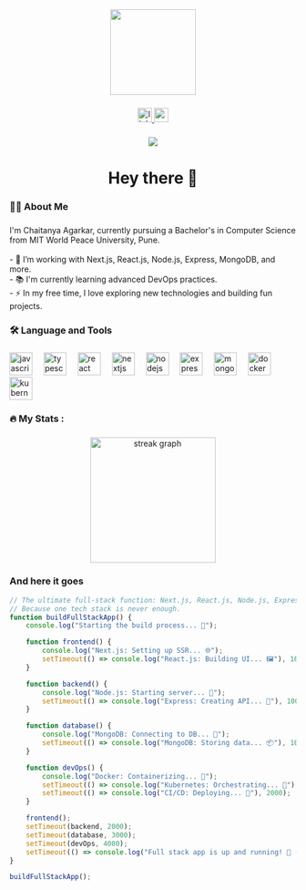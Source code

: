 <div align="center">
  <img height="150" src="https://avatars.githubusercontent.com/u/129309578?v=4"  style={{borderRadius:"50%"}}/>
</div>

###

<div align="center">
  <a href="https://www.linkedin.com/in/chaitanyaagarkar/">
    <img src="https://img.shields.io/static/v1?message=LinkedIn&logo=linkedin&label=&color=0077B5&logoColor=white&labelColor=&style=for-the-badge" height="25" alt="linkedin logo"  />
  </a>
  <a href="https://agarkar-chaieeetanyas-portfolio.vercel.app/">
    <img src="https://img.shields.io/badge/Portfolio-%2300BFFF?style=for-the-badge&logo=portfolio&logoColor=white" height="25" alt="potfolio"  />
  </a>
</div>

###

<div align="center">
  <img src="https://visitor-badge.laobi.icu/badge?page_id=chaitanya-agarkar.chaitanya-agarkar&"  />
</div>

###

<h1 align="center">Hey there 👋</h1>

###

<h3 align="left">👨‍💻  About Me</h3>

###

<p align="left">
I'm Chaitanya Agarkar, currently pursuing a Bachelor's in Computer Science from MIT World Peace University, Pune.<br><br>
- 🔭 I’m working with Next.js, React.js, Node.js, Express, MongoDB, and more.<br>
- 📚 I'm currently learning advanced DevOps practices.<br>
- ⚡ In my free time, I love exploring new technologies and building fun projects.
</p>

###

<h3 align="left">🛠 Language and Tools</h3>

###

<div align="left">
  <img src="https://img.shields.io/badge/javascript-%23323330.svg?style=for-the-badge&logo=javascript&logoColor=%23F7DF1E" height="40" alt="javascript logo"  />
  <img width="12" />
  <img src="https://img.shields.io/badge/typescript-%23007ACC.svg?style=for-the-badge&logo=typescript&logoColor=white" height="40" alt="typescript logo"  />
  <img width="12" />
  <img src="https://img.shields.io/badge/react-%2320232a.svg?style=for-the-badge&logo=react&logoColor=%2361DAFB" height="40" alt="react logo"  />
  <img width="12" />
  <img src="https://img.shields.io/badge/Next-black?style=for-the-badge&logo=next.js&logoColor=white" height="40" alt="nextjs logo"  />
  <img width="12" />
  <img src="https://img.shields.io/badge/node.js-6DA55F?style=for-the-badge&logo=node.js&logoColor=white" height="40" alt="nodejs logo"  />
  <img width="12" />
  <img src="https://img.shields.io/badge/express.js-%23404d59.svg?style=for-the-badge&logo=express&logoColor=%2361DAFB" height="40" alt="express logo"  />
  <img width="12" />
  <img src="https://img.shields.io/badge/MongoDB-%234ea94b.svg?style=for-the-badge&logo=mongodb&logoColor=white" height="40" alt="mongodb logo"  />
  <img width="12" />
  <img src="https://img.shields.io/badge/docker-%230db7ed.svg?style=for-the-badge&logo=docker&logoColor=white" height="40" alt="docker logo"  />
  <img width="12" />
  <img src="https://img.shields.io/badge/kubernetes-%23326ce5.svg?style=for-the-badge&logo=kubernetes&logoColor=white" height="40" alt="kubernetes logo"  />
</div>

###

<h3 align="left">🔥   My Stats :</h3>

###

<div align="center">
  <img src="https://streak-stats.demolab.com?user=chaieeetanya433&locale=en&mode=daily&theme=dark&hide_border=false&border_radius=5&order=3" height="220" alt="streak graph"  />
</div>

###

<h3 align="left">And here it goes</h3>

```javascript
// The ultimate full-stack function: Next.js, React.js, Node.js, Express, MongoDB, and DevOps!
// Because one tech stack is never enough.
function buildFullStackApp() {
    console.log("Starting the build process... 🚀");

    function frontend() {
        console.log("Next.js: Setting up SSR... 🌐");
        setTimeout(() => console.log("React.js: Building UI... 🖼️"), 1000);
    }

    function backend() {
        console.log("Node.js: Starting server... 🚀");
        setTimeout(() => console.log("Express: Creating API... 📡"), 1000);
    }

    function database() {
        console.log("MongoDB: Connecting to DB... 🔌");
        setTimeout(() => console.log("MongoDB: Storing data... 📦"), 1000);
    }

    function devOps() {
        console.log("Docker: Containerizing... 🐳");
        setTimeout(() => console.log("Kubernetes: Orchestrating... 🚢"), 1000);
        setTimeout(() => console.log("CI/CD: Deploying... 🔄"), 2000);
    }

    frontend();
    setTimeout(backend, 2000);
    setTimeout(database, 3000);
    setTimeout(devOps, 4000);
    setTimeout(() => console.log("Full stack app is up and running! 🎉 (For now...)"), 6000);
}

buildFullStackApp();
